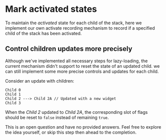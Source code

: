 # Mark activated states

To maintain the _activated_ state for each child of the stack,
here we implement our own activate recording mechanism
to record if a specified child of the stack has been activated.

## Control children updates more precisely

Although we've implemented all necessary steps for lazy-loading,
the current mechanism didn't support to reset the state of an updated child.
we can still implement some more precise controls and updates for each child.

Consider an update with children:

```
Child 0
Child 1
Child 2 ---> Child 2A // Updated with a new widget
Child 3
```

When the _Child 2_ updated to _Child 2A_, the corresponding slot of flags
should be reset to `false` instead of remaining `true`.

This is an open question and have no provided answers.
Feel free to explore the idea yourself,
or skip this step then ahead to the completion.
